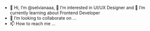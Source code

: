 - 👋 Hi, I’m @selvianaaa, 👀 I’m interested in UI/UX Designer and 🌱 I’m currently learning about Frontend Developer
- 💞️ I’m looking to collaborate on ...
- 📫 How to reach me ...

<!---
selvianaaa/selvianaaa is a ✨ special ✨ repository because its `README.md` (this file) appears on your GitHub profile.
You can click the Preview link to take a look at your changes.
--->
